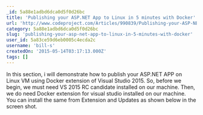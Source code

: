 ```yaml
---
_id: 5a88e1adbd6dca0d5f0d26bc
title: 'Publishing your ASP.NET App to Linux in 5 minutes with Docker'
url: 'http://www.codeproject.com/Articles/990839/Publishing-your-ASP-NET-App-to-Linux-in-minutes-wi'
category: 5a88e1adbd6dca0d5f0d26bc
slug: 'publishing-your-asp-net-app-to-linux-in-5-minutes-with-docker'
user_id: 5a83ce59d6eb0005c4ecda2c
username: 'bill-s'
createdOn: '2015-05-14T03:17:13.000Z'
tags: []
---
```


In this section, i will demonstrate how to publish your ASP.NET APP on Linux VM using Docker extension of Visual Studio 2015. So, before we begin, we must need VS 2015 RC candidate installed on our machine. Then, we do need Docker extension for visual studio installed on our machine. You can install the same from Extension and Updates as shown below in the screen shot.
